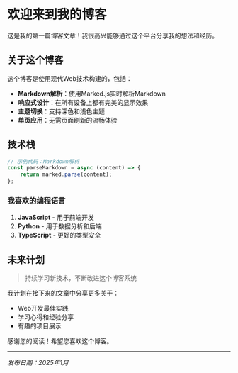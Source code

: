 # 欢迎来到我的博客

这是我的第一篇博客文章！我很高兴能够通过这个平台分享我的想法和经历。

## 关于这个博客

这个博客是使用现代Web技术构建的，包括：

- **Markdown解析**：使用Marked.js实时解析Markdown
- **响应式设计**：在所有设备上都有完美的显示效果
- **主题切换**：支持深色和浅色主题
- **单页应用**：无需页面刷新的流畅体验

## 技术栈

```javascript
// 示例代码：Markdown解析
const parseMarkdown = async (content) => {
    return marked.parse(content);
};
```

### 我喜欢的编程语言

1. **JavaScript** - 用于前端开发
2. **Python** - 用于数据分析和后端
3. **TypeScript** - 更好的类型安全

## 未来计划

> 持续学习新技术，不断改进这个博客系统

我计划在接下来的文章中分享更多关于：

- Web开发最佳实践
- 学习心得和经验分享
- 有趣的项目展示

感谢您的阅读！希望您喜欢这个博客。

---
*发布日期：2025年1月*
